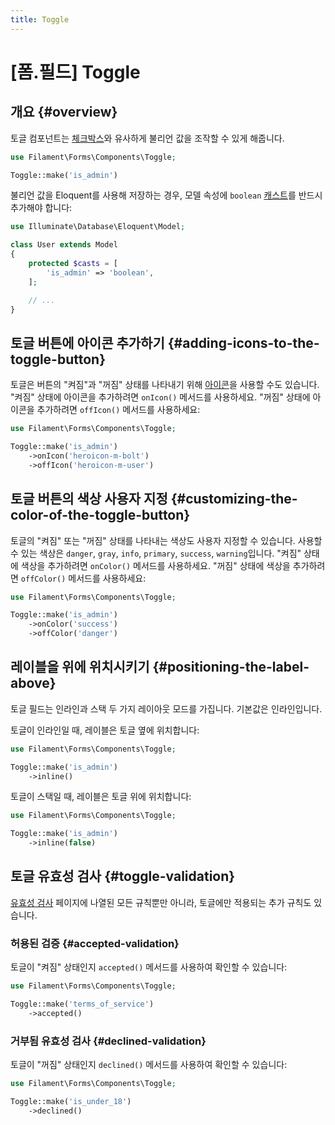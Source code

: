 ```yaml
---
title: Toggle
---
```

# [폼.필드] Toggle

## 개요 {#overview}

토글 컴포넌트는 [체크박스](checkbox)와 유사하게 불리언 값을 조작할 수 있게 해줍니다.

```php
use Filament\Forms\Components\Toggle;

Toggle::make('is_admin')
```

<AutoScreenshot name="forms/fields/toggle/simple" alt="Toggle" version="3.x" />

불리언 값을 Eloquent를 사용해 저장하는 경우, 모델 속성에 `boolean` [캐스트](https://laravel.com/docs/eloquent-mutators#attribute-casting)를 반드시 추가해야 합니다:

```php
use Illuminate\Database\Eloquent\Model;

class User extends Model
{
    protected $casts = [
        'is_admin' => 'boolean',
    ];

    // ...
}
```

## 토글 버튼에 아이콘 추가하기 {#adding-icons-to-the-toggle-button}

토글은 버튼의 "켜짐"과 "꺼짐" 상태를 나타내기 위해 [아이콘](https://blade-ui-kit.com/blade-icons?set=1#search)을 사용할 수도 있습니다. "켜짐" 상태에 아이콘을 추가하려면 `onIcon()` 메서드를 사용하세요. "꺼짐" 상태에 아이콘을 추가하려면 `offIcon()` 메서드를 사용하세요:

```php
use Filament\Forms\Components\Toggle;

Toggle::make('is_admin')
    ->onIcon('heroicon-m-bolt')
    ->offIcon('heroicon-m-user')
```

<AutoScreenshot name="forms/fields/toggle/icons" alt="Toggle icons" version="3.x" />

## 토글 버튼의 색상 사용자 지정 {#customizing-the-color-of-the-toggle-button}

토글의 "켜짐" 또는 "꺼짐" 상태를 나타내는 색상도 사용자 지정할 수 있습니다. 사용할 수 있는 색상은 `danger`, `gray`, `info`, `primary`, `success`, `warning`입니다. "켜짐" 상태에 색상을 추가하려면 `onColor()` 메서드를 사용하세요. "꺼짐" 상태에 색상을 추가하려면 `offColor()` 메서드를 사용하세요:

```php
use Filament\Forms\Components\Toggle;

Toggle::make('is_admin')
    ->onColor('success')
    ->offColor('danger')
```

<AutoScreenshot name="forms/fields/toggle/off-color" alt="Toggle off color" version="3.x" />

<AutoScreenshot name="forms/fields/toggle/on-color" alt="Toggle on color" version="3.x" />

## 레이블을 위에 위치시키기 {#positioning-the-label-above}

토글 필드는 인라인과 스택 두 가지 레이아웃 모드를 가집니다. 기본값은 인라인입니다.

토글이 인라인일 때, 레이블은 토글 옆에 위치합니다:

```php
use Filament\Forms\Components\Toggle;

Toggle::make('is_admin')
    ->inline()
```

<AutoScreenshot name="forms/fields/toggle/inline" alt="토글과 레이블이 인라인으로 배치됨" version="3.x" />

토글이 스택일 때, 레이블은 토글 위에 위치합니다:

```php
use Filament\Forms\Components\Toggle;

Toggle::make('is_admin')
    ->inline(false)
```

<AutoScreenshot name="forms/fields/toggle/not-inline" alt="토글과 레이블이 위아래로 배치됨" version="3.x" />

## 토글 유효성 검사 {#toggle-validation}

[유효성 검사](../validation) 페이지에 나열된 모든 규칙뿐만 아니라, 토글에만 적용되는 추가 규칙도 있습니다.

### 허용된 검증 {#accepted-validation}

토글이 "켜짐" 상태인지 `accepted()` 메서드를 사용하여 확인할 수 있습니다:

```php
use Filament\Forms\Components\Toggle;

Toggle::make('terms_of_service')
    ->accepted()
```

### 거부됨 유효성 검사 {#declined-validation}

토글이 "꺼짐" 상태인지 `declined()` 메서드를 사용하여 확인할 수 있습니다:

```php
use Filament\Forms\Components\Toggle;

Toggle::make('is_under_18')
    ->declined()
```
